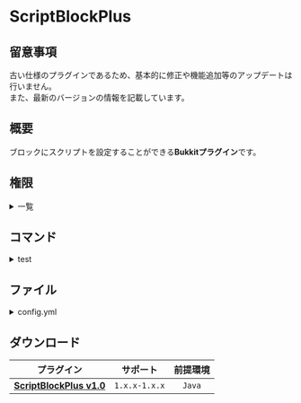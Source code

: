 ScriptBlockPlus
==========

## 留意事項
古い仕様のプラグインであるため、基本的に修正や機能追加等のアップデートは行いません。  
また、最新のバージョンの情報を記載しています。

概要
-----------
ブロックにスクリプトを設定することができる**Bukkitプラグイン**です。  

権限
-----------
<details>
<summary>一覧</summary>

| 権限 | 説明 |
|:---|:---|
| command.test | [コマンド](#コマンド) |
| test |  |
</details>

コマンド
-----------
<details>
<summary>test</summary>

| 名称 | 短縮 |
|:---|:---|
| test |  |

| 引数 | 権限 | 初期 | 説明 |
|:---|:---|:---|:---|
|  | command.test | OP | 説明文 |
</details>

ファイル
-----------
<details>
<summary>config.yml</summary>

**現在`UpdateChecker`は動作しません。**
```yaml
# config
```
</details>

ダウンロード
-----------
| プラグイン | サポート | 前提環境 |
|:---:|:---:|:---:|
| [**ScriptBlockPlus v1.0**](https://github.com/yuttyann/FileArchive/raw/main/ScriptBlockPlus/1.0/ScriptBlockPlus%20v1.0.jar) | `1.x.x-1.x.x` | `Java` |